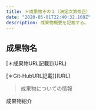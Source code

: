 ```yaml
---
title: ＊成果物その１（決定次第修正）
date: "2020-05-01T22:40:32.169Z"
description: 成果物概要を記載する。
---
```


## 成果物名

[＊成果物URL記載]](URL)

[＊Git-HubURL記載]](URL)

> 成果物についての情報

成果物紹介